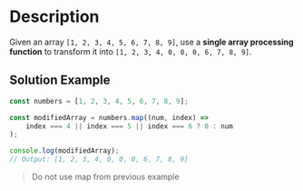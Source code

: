 # Description  
Given an array `[1, 2, 3, 4, 5, 6, 7, 8, 9]`, use a **single array processing function** to transform it into `[1, 2, 3, 4, 0, 0, 0, 6, 7, 8, 9]`.  

## Solution Example  

```javascript
const numbers = [1, 2, 3, 4, 5, 6, 7, 8, 9];

const modifiedArray = numbers.map((num, index) => 
    index === 4 || index === 5 || index === 6 ? 0 : num
);

console.log(modifiedArray); 
// Output: [1, 2, 3, 4, 0, 0, 0, 6, 7, 8, 9]
```
> Do not use map from previous example
